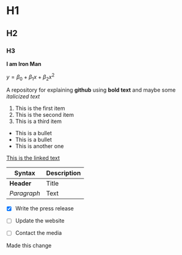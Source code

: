 # H1
## H2
### H3 

**I am Iron Man**


$y = \beta_0 + \beta_1 x + \beta_2 x^2$


A repository for explaining **github** using **bold text** and maybe some *italicized text*

1. This is the first item
2. This is the second item
3. This is a third item


* This is a bullet
* This is a bullet 
* This is another one


[This is the linked text](http://www.google.com)

| Syntax | Description |
| ----------- | ----------- |
|  **Header** | Title |
| *Paragraph* | Text |


- [x] Write the press release
- [ ] Update the website
- [ ] Contact the media



Made this change

